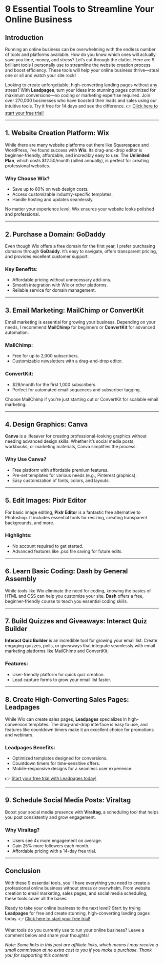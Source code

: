 # 9 Essential Tools to Streamline Your Online Business

## Introduction

Running an online business can be overwhelming with the endless number of tools and platforms available. How do you know which ones will actually save you time, money, and stress? Let’s cut through the clutter. Here are 9 brilliant tools I personally use to streamline the website creation process and boost efficiency. These tools will help your online business thrive—steal one or all and watch your site rock!

Looking to create unforgettable, high-converting landing pages without any stress? With **Leadpages**, turn your ideas into stunning pages optimized for maximum conversions—no coding or marketing expertise required. Join over 270,000 businesses who have boosted their leads and sales using our intuitive tools. Try it free for 14 days and see the difference. 👉 [Click here to start your free trial!](https://bit.ly/LEadPages)

---

## 1. Website Creation Platform: Wix

While there are many website platforms out there like Squarespace and WordPress, I’ve found success with **Wix**. Its drag-and-drop editor is beginner-friendly, affordable, and incredibly easy to use. The **Unlimited Plan**, which costs $12.50/month (billed annually), is perfect for creating professional websites.

### Why Choose Wix?
- Save up to 80% on web design costs.
- Access customizable industry-specific templates.
- Handle hosting and updates seamlessly.

No matter your experience level, Wix ensures your website looks polished and professional.

---

## 2. Purchase a Domain: GoDaddy

Even though Wix offers a free domain for the first year, I prefer purchasing domains through **GoDaddy**. It’s easy to navigate, offers transparent pricing, and provides excellent customer support.

### Key Benefits:
- Affordable pricing without unnecessary add-ons.
- Smooth integration with Wix or other platforms.
- Reliable service for domain management.

---

## 3. Email Marketing: MailChimp or ConvertKit

Email marketing is essential for growing your business. Depending on your needs, I recommend **MailChimp** for beginners or **ConvertKit** for advanced automation.

### MailChimp:
- Free for up to 2,000 subscribers.
- Customizable newsletters with a drag-and-drop editor.

### ConvertKit:
- $29/month for the first 1,000 subscribers.
- Perfect for automated email sequences and subscriber tagging.

Choose MailChimp if you're just starting out or ConvertKit for scalable email marketing.

---

## 4. Design Graphics: Canva

**Canva** is a lifesaver for creating professional-looking graphics without needing advanced design skills. Whether it’s social media posts, workbooks, or marketing materials, Canva simplifies the process.

### Why Use Canva?
- Free platform with affordable premium features.
- Pre-set templates for various needs (e.g., Pinterest graphics).
- Easy customization of fonts, colors, and layouts.

---

## 5. Edit Images: Pixlr Editor

For basic image editing, **Pixlr Editor** is a fantastic free alternative to Photoshop. It includes essential tools for resizing, creating transparent backgrounds, and more.

### Highlights:
- No account required to get started.
- Advanced features like .psd file saving for future edits.

---

## 6. Learn Basic Coding: Dash by General Assembly

While tools like Wix eliminate the need for coding, knowing the basics of HTML and CSS can help you customize your site. **Dash** offers a free, beginner-friendly course to teach you essential coding skills.

---

## 7. Build Quizzes and Giveaways: Interact Quiz Builder

**Interact Quiz Builder** is an incredible tool for growing your email list. Create engaging quizzes, polls, or giveaways that integrate seamlessly with email marketing platforms like MailChimp and ConvertKit.

### Features:
- User-friendly platform for quick quiz creation.
- Lead capture forms to grow your email list faster.

---

## 8. Create High-Converting Sales Pages: Leadpages

While Wix can create sales pages, **Leadpages** specializes in high-conversion templates. The drag-and-drop interface is easy to use, and features like countdown timers make it an excellent choice for promotions and webinars.

### Leadpages Benefits:
- Optimized templates designed for conversions.
- Countdown timers for time-sensitive offers.
- Mobile-responsive designs for a seamless user experience.

👉 [Start your free trial with Leadpages today!](https://bit.ly/LEadPages)

---

## 9. Schedule Social Media Posts: Viraltag

Boost your social media presence with **Viraltag**, a scheduling tool that helps you post consistently and grow engagement.

### Why Viraltag?
- Users see 4x more engagement on average.
- Gain 25% more followers each month.
- Affordable pricing with a 14-day free trial.

---

## Conclusion

With these 9 essential tools, you’ll have everything you need to create a professional online business without stress or overwhelm. From website creation to email marketing, sales pages, and social media scheduling, these tools cover all the bases.

Ready to take your online business to the next level? Start by trying **Leadpages** for free and create stunning, high-converting landing pages today. 👉 [Click here to start your free trial!](https://bit.ly/LEadPages)

What tools do you currently use to run your online business? Leave a comment below and share your thoughts!

*Note: Some links in this post are affiliate links, which means I may receive a small commission at no extra cost to you if you make a purchase. Thank you for supporting this content!*
